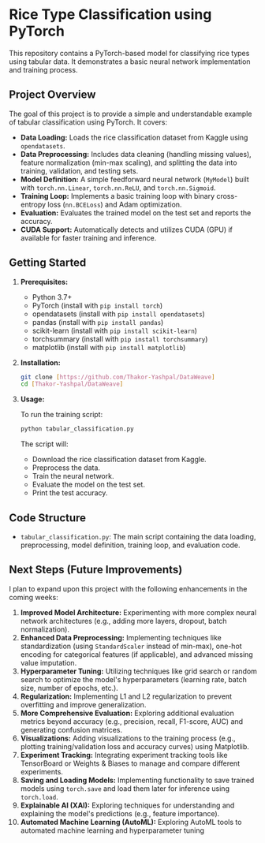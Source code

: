# Rice Type Classification using PyTorch

This repository contains a PyTorch-based model for classifying rice types using tabular data.  It demonstrates a basic neural network implementation and training process.

## Project Overview

The goal of this project is to provide a simple and understandable example of tabular classification using PyTorch. It covers:

*   **Data Loading:**  Loads the rice classification dataset from Kaggle using `opendatasets`.
*   **Data Preprocessing:** Includes data cleaning (handling missing values), feature normalization (min-max scaling), and splitting the data into training, validation, and testing sets.
*   **Model Definition:**  A simple feedforward neural network (`MyModel`) built with `torch.nn.Linear`, `torch.nn.ReLU`, and `torch.nn.Sigmoid`.
*   **Training Loop:**  Implements a basic training loop with binary cross-entropy loss (`nn.BCELoss`) and Adam optimization.
*   **Evaluation:**  Evaluates the trained model on the test set and reports the accuracy.
*   **CUDA Support:** Automatically detects and utilizes CUDA (GPU) if available for faster training and inference.

## Getting Started

1.  **Prerequisites:**
    *   Python 3.7+
    *   PyTorch (install with `pip install torch`)
    *   opendatasets (install with `pip install opendatasets`)
    *   pandas (install with `pip install pandas`)
    *   scikit-learn (install with `pip install scikit-learn`)
    *   torchsummary (install with `pip install torchsummary`)
    *   matplotlib (install with `pip install matplotlib`)
2.  **Installation:**

    ```bash
    git clone [https://github.com/Thakor-Yashpal/DataWeave]
    cd [Thakor-Yashpal/DataWeave]
    ```
3.  **Usage:**

    To run the training script:

    ```bash
    python tabular_classification.py
    ```

    The script will:

    *   Download the rice classification dataset from Kaggle.
    *   Preprocess the data.
    *   Train the neural network.
    *   Evaluate the model on the test set.
    *   Print the test accuracy.

## Code Structure

*   `tabular_classification.py`: The main script containing the data loading, preprocessing, model definition, training loop, and evaluation code.

## Next Steps (Future Improvements)

I plan to expand upon this project with the following enhancements in the coming weeks:

1.  **Improved Model Architecture:** Experimenting with more complex neural network architectures (e.g., adding more layers, dropout, batch normalization).
2.  **Enhanced Data Preprocessing:** Implementing techniques like standardization (using `StandardScaler` instead of min-max), one-hot encoding for categorical features (if applicable), and advanced missing value imputation.
3.  **Hyperparameter Tuning:** Utilizing techniques like grid search or random search to optimize the model's hyperparameters (learning rate, batch size, number of epochs, etc.).
4.  **Regularization:** Implementing L1 and L2 regularization to prevent overfitting and improve generalization.
5.  **More Comprehensive Evaluation:**  Exploring additional evaluation metrics beyond accuracy (e.g., precision, recall, F1-score, AUC) and generating confusion matrices.
6.  **Visualizations:**  Adding visualizations to the training process (e.g., plotting training/validation loss and accuracy curves) using Matplotlib.
7.  **Experiment Tracking:** Integrating experiment tracking tools like TensorBoard or Weights & Biases to manage and compare different experiments.
8.  **Saving and Loading Models:** Implementing functionality to save trained models using `torch.save` and load them later for inference using `torch.load`.
9.  **Explainable AI (XAI):** Exploring techniques for understanding and explaining the model's predictions (e.g., feature importance).
10. **Automated Machine Learning (AutoML):** Exploring AutoML tools to automated machine learning and hyperparameter tuning

